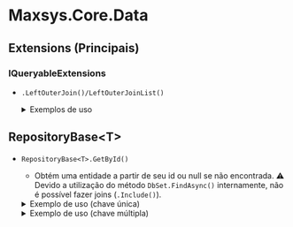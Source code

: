 # Maxsys.Core.Data

## Extensions (Principais)

### IQueryableExtensions
- `.LeftOuterJoin()/LeftOuterJoinList()`
	<details>
		<summary>Exemplos de uso</summary>

	```cs
	public class Location
	{
		public int Id { get; set; }
		public int CountryId { get; set; }
		public string Name { get; set; }

		public Country Country { get; set; }
	}

	public class Country
	{
		public int Id { get; set; }
		public string Name { get; set; }
	}

	var a = locations.LeftOuterJoin(
		countries,
		location => location.CountryId,
		country => country.Id,
		(outer, inner) => new { Location = outer, Country = inner }); // Country nulável

	var b = countries.LeftOuterJoinList(
		location,
		country => country.Id,
		location => location.CountryId,
		(outer, innerList) => new { Country = outer, Locations = innerList }) // IEnumerable<Location>
	```
	</details>


## RepositoryBase&lt;T&gt;

+ `RepositoryBase<T>.GetById()`
	+ Obtém uma entidade a partir de seu id ou null se não encontrada.
	⚠️ Devido a utilização do método `DbSet.FindAsync()` internamente, não é possível fazer joins (`.Include()`).
	
	<details>
		<summary>Exemplo de uso (chave única)</summary>

	```cs
	public class Location
	{
		public int Id { get; set; }        // Primary Key
		public int CountryId { get; set; } // Foreign Key
		public string Name { get; set; }

		public Country Country { get; set; }
	}

	public class Country
	{
		public int Id { get; set; }
		public string Name { get; set; }
	}

	var id = Guid.Parse("E416E615-EC3F-4246-A4E8-7497C2CAE81C");
	var location = await _locationRespository.GetByIdAsync(id, cancellationToken);

	Console.WriteLine(location.Id);             // E416E615-EC3F-4246-A4E8-7497C2CAE81C
	Console.WriteLine(location.CountryId);      // algum id, ex.: C9D8D494-A044-4D7D-B4BD-C6BB13FBE2A8
	Console.WriteLine(location.Name);           // Rio de Janeiro
	Console.WriteLine(location.Country);        // null
	Console.WriteLine(location.Country?.Name);  // null
	
	```
	</details>

	<details>
		<summary>Exemplo de uso (chave múltipla)</summary>

	```cs
	public class User
	{
		public int Id { get; set; }          // Primary Key
		public int WorkspaceId { get; set; } // Primary Key

		public string Name { get; set; }
		public string Email { get; set; }
	}

	var userId = Guid.Parse("D9BC701C-A22C-459B-AF91-B858B8571E38");
	var workspaceId = Guid.Parse("01494768-6A83-401A-882F-19CB40184DBF");

	var multipleId = new object[] { userId, workspaceId };

	var user = await _userRepository.GetByIdAsync(multipleId, cancellationToken);

	Console.WriteLine(user.Id);          // D9BC701C-A22C-459B-AF91-B858B8571E38
	Console.WriteLine(user.WorkspaceId); // 01494768-6A83-401A-882F-19CB40184DBF
	Console.WriteLine(user.Name);        // Eolam Bipal
	Console.WriteLine(user.Email);       // eolam.bipal@india.com
	
	```
	</details>